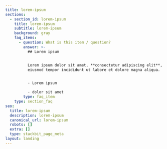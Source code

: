 ```yaml
---
title: lorem-ipsum
sections:
  - section_id: lorem-ipsum
    title: lorem-ipsum
    subtitle: lorem-ipsum
    background: gray
    faq_items:
      - question: What is this item / question?
        answer: >-
          ## Lorem ipsum


          Lorem ipsum dolor sit amet, **consectetur adipiscing elit**, sed do
          eiusmod tempor incididunt ut labore et dolore magna aliqua.


          - Lorem ipsum

          - dolor sit amet
        type: faq_item
    type: section_faq
seo:
  title: lorem-ipsum
  description: lorem-ipsum
  canonical_url: lorem-ipsum
  robots: []
  extra: []
  type: stackbit_page_meta
layout: landing
---
```

